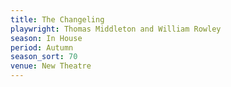 ```yaml
---
title: The Changeling
playwright: Thomas Middleton and William Rowley
season: In House
period: Autumn
season_sort: 70
venue: New Theatre
---
```


